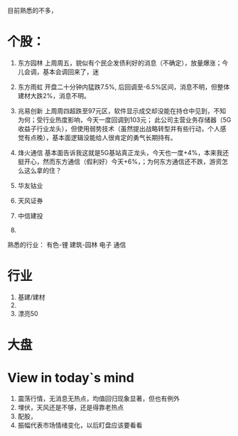 目前熟悉的不多，

# 个股：
1. 东方园林
上周周五，貌似有个民企发债利好的消息（不确定），放量爆涨；今儿会调，基本会调回来了，迷
2. 东方雨虹
开盘二十分钟内猛跌7.5%, 后回调至-6.5%区间，消息不明，但整体建材大跌2%，消息不明。
3. 兆易创新
上周周四超跌至97元区，软件显示成交却没能在持仓中见到，不知为何；受行业热度影响，今天一度回调到103元；
此公司主营业务存储器（5G 收益子行业龙头），但使用弱势技术（虽然提出战略转型并有些行动，个人感觉有点晚），基本面逻辑没能给人很肯定的勇气长期持有。
4. 烽火通信
基本面告诉我这就是5G基站真正龙头，今天也一度+4%，本来我还挺开心，然而东方通信（假利好）今天+6%，；为何东方通信还不跌，游资怎么这么拿的住？

4. 华友钴业
5. 天风证券
6. 中信建投
7.


熟悉的行业：
有色-锂
建筑-园林
电子
通信



# 行业
1. 基建/建材 
2. 
3. 漂亮50


# 大盘

# View in today`s mind
1. 震荡行情，无消息无热点，均值回归现象显著，但也有例外
2. 埋伏，天风还是不够，还是得靠老热点
3. 配股，
4. 振幅代表市场情绪变化，以后盯盘应该要看看
